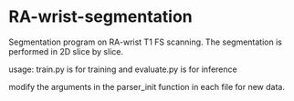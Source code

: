 # RA-wrist-segmentation
Segmentation program on RA-wrist T1 FS scanning. The segmentation is performed in 2D slice by slice.

usage: train.py is for training and evaluate.py is for inference

modify the arguments in the parser_init function in each file for new data.